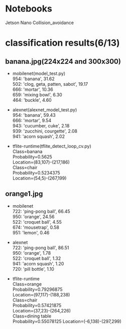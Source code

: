 # Notebooks
Jetson Nano
Collision_avoidance

classification results(6/13)
===

banana.jpg(224x224 and 300x300)
---
* mobilenet(model_test.py)  
954: 'banana', 				31.62  
502: 'clog, geta, patten, sabot', 19.17  
666: 'mortar', 				10.36  
659: 'mixing bowl', 			6.30  
464: 'buckle', 				4.60

* alexnet(alexnet_model_test.py)  
954: 'banana', 			59.43  
666: 'mortar', 			9.54  
943: 'cucumber, cuke', 	2.18  
939: 'zucchini, courgette', 	2.08  
941: 'acorn squash', 		2.02  

* tflite-runtime(tflite_detect_loop_cv.py)  
Class=banana  
Probability=0.5625  
Location=(83,107)-(217,186)  
Class=chair  
Probability=0.5234375  
Location=(54,5)-(267,199)  

orange1.jpg
---
* mobilenet  
722: 'ping-pong ball', 	66.45  
950: 'orange', 		24.56  
522: 'croquet ball', 	4.55  
674: 'mousetrap', 	0.58  
951: 'lemon', 			0.46

* alexnet  
722: 'ping-pong ball', 	86.51  
950: 'orange', 		1.78  
522: 'croquet ball', 	1.32  
941: 'acorn squash', 	1.20  
720: 'pill bottle', 		1.10  

* tflite-runtime  
Class=orange  
Probability=0.79296875  
Location=(97,117)-(188,238)  
Class=chair  
Probability=0.57421875  
Location=(37,23)-(264,226)  
Class=dining table  
Probability=0.55078125
Location=(-6,138)-(297,299)  
